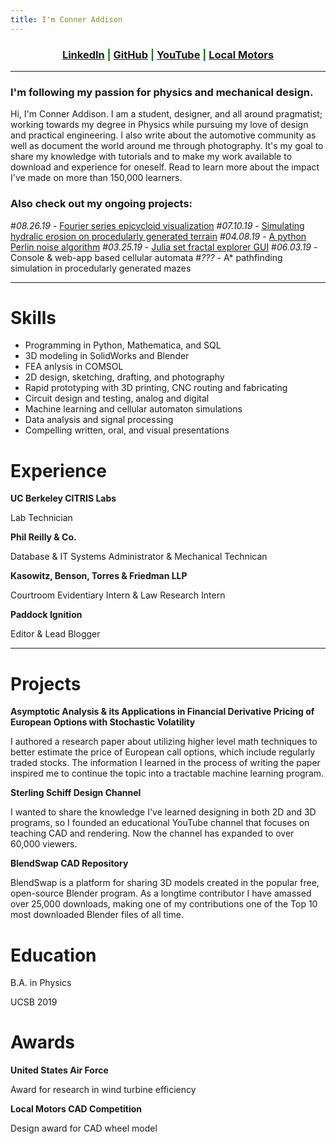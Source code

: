 ```yaml
---
title: I'm Conner Addison
---
```

<link rel="shortcut icon" type="image/x-icon" href="favicon.ico">

<h3 style="text-align:center;color:green">
  <a href="https://www.linkedin.com/in/conner-addison-1ba650139/">LinkedIn</a> |
  <a href="https://github.com/csaddison">GitHub</a> |
  <a href="https://www.youtube.com/user/SterlingSchiffDesign">YouTube</a> |
  <a href="https://launchforth.io/TheFull9Yards">Local Motors</a>
</h3>

****************

### I'm following my passion for physics and mechanical design.

Hi, I'm Conner Addison. I am a student, designer, and all around pragmatist; working towards my degree in Physics while pursuing my love of design and practical engineering. I also write about the automotive community as well as document the world around me through photography. It's my goal to share my knowledge with tutorials and to make my work available to download and experience for oneself. Read to learn more about the impact I've made on more than 150,000 learners.

### Also check out my ongoing projects:

 #*08.26.19* - [Fourier series epicycloid visualization](https://conneraddison.com/pages/fourier.html)
 #*07.10.19* - [Simulating hydralic erosion on procedularly generated terrain](https://github.com/csaddison/Hydraulic-Erosion-Sim)
 #*04.08.19* - [A python Perlin noise algorithm](https://github.com/csaddison/Perlin-Noise)
 #*03.25.19* - [Julia set fractal explorer GUI](https://github.com/csaddison/Fractal-Explorer)
 #*06.03.19* - Console & web-app based cellular automata
 #*???* - A* pathfinding simulation in procedularly generated mazes

****************

# Skills

* Programming in Python, Mathematica, and SQL
* 3D modeling in SolidWorks and Blender
* FEA anlysis in COMSOL
* 2D design, sketching, drafting, and photography
* Rapid prototyping with 3D printing, CNC routing and fabricating
* Circuit design and testing, analog and digital
* Machine learning and cellular automaton simulations
* Data analysis and signal processing
* Compelling written, oral, and visual presentations 


# Experience

**UC Berkeley CITRIS Labs**

Lab Technician

**Phil Reilly & Co.**

Database & IT Systems Administrator & Mechanical Technican

**Kasowitz, Benson, Torres & Friedman LLP**

Courtroom Evidentiary Intern & Law Research Intern

**Paddock Ignition**

Editor & Lead Blogger

****************

# Projects

**Asymptotic Analysis & its Applications in Financial Derivative Pricing of European Options with Stochastic Volatility**

I authored a research paper about utilizing higher level math techniques to better estimate the price of European call options, which include regularly traded stocks. The information I learned in the process of writing the paper inspired me to continue the topic into a tractable machine learning program.

**Sterling Schiff Design Channel**

I wanted to share the knowledge I've learned designing in both 2D and 3D programs, so I founded an educational YouTube channel that focuses on teaching CAD and rendering. Now the channel has expanded to over 60,000 viewers.

**BlendSwap CAD Repository**

BlendSwap is a platform for sharing 3D models created in the popular free, open-source Blender program. As a longtime contributor I have amassed over 25,000 downloads, making one of my contributions one of the Top 10 most downloaded Blender files of all time.


# Education

B.A. in Physics

UCSB 2019


# Awards

**United States Air Force**

Award for research in wind turbine efficiency

**Local Motors CAD Competition**

Design award for CAD wheel model

